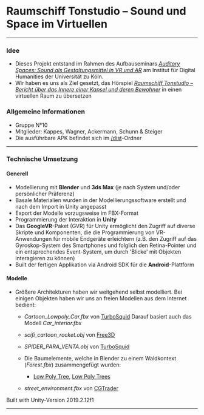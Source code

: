 # Raumschiff Tonstudio – Sound und Space im Virtuellen

---

### Idee
* Dieses Projekt entstand im Rahmen des Aufbauseminars [_Auditory Spaces: Sound als Gestaltungsmittel in VR und AR_](https://lehre.idh.uni-koeln.de/lehrveranstaltungen/sosem20/auditory-spaces-sound-als-gestaltungsmittel-in-vr-und-ar/) am Institut für Digital Humanities der Universität zu Köln.
* Wir haben es uns als Ziel gesetzt, das Hörspiel [_Raumschiff Tonstudio – Bericht über das Innere einer Kapsel und deren Bewohner_](https://www.deutschlandfunkkultur.de/hoerspiel-ueber-den-brillanten-sound-raumschiff-tonstudio.3684.de.html?dram:article_id=456412) in einen virtuellen Raum zu übersetzen

### Allgemeine Informationen
* Gruppe N°10
* Mitglieder: Kappes, Wagner, Ackermann, Schunn & Steiger
* Die ausführbare APK befindet sich im [/dist](https://github.com/dsteige1/AuditorySpaces_Gruppe10/tree/master/dist)-Ordner

---

### Technische Umsetzung
#### Generell
* Modellierung mit **Blender** und **3ds Max** (je nach System und/oder persönlicher Präferenz)
* Basale Materialien wurden in der Modellierungssoftware erstellt und nach dem Import in Unity angepasst
* Export der Modelle vorzugsweise im FBX-Format
* Programmierung der Interaktion in **Unity**
* Das **GoogleVR**-Paket (GVR) für Unity ermöglicht den Zugriff auf diverse Skripte und Komponenten, die die Programmierung von VR-Anwendungen für mobile Endgeräte erleichtern (z.B. den Zugriff auf das Gyroskop-System des Smartphones und folglich den Retina-Pointer und ein entsprechendes Event-System, um durch 'Blicke' mit Objekten interagieren zu können)
* Built der fertigen Applikation via Android SDK für die **Android**-Plattform

#### Modelle
* Größere Architekturen haben wir weitgehend selbst modelliert. Bei einigen Objekten haben wir uns an freien Modellen aus dem Internet bedient:
    * _Cartoon_Lowpoly_Car.fbx_ von [TurboSquid](https://www.turbosquid.com/3d-models/cartoon-city-car-3d-model-1362622)
    Darauf basiert auch das Modell _Car_interior.fbx_
    * _scifi_cartoon_rocket.obj_ von [Free3D](https://free3d.com/de/3d-model/cartoon-rocket-878331.html)
    * _SPIDER_PARA_VENTA.obj_ von [TurboSquid](https://www.turbosquid.com/3d-models/3d-spacecraft-1288438)
    * Die Baumelemente, welche in Blender zu einem Waldkontext (_Forest.fbx_) zusammengefügt wurden:
        * [Low Poly Tree](https://www.turbosquid.com/3d-models/sample-trees-c4d-free/1008420), [Low Poly Trees](https://www.turbosquid.com/3d-models/trees-3d-model-1189906)

    * _street_environment.fbx_ von [CGTrader](https://www.cgtrader.com/free-3d-models/exterior/street/street-87943b69-51c4-4f67-8d3c-ea772a7362af)

Built with Unity-Version 2019.2.12f1

---